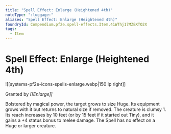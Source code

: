 ```yaml
---
title: "Spell Effect: Enlarge (Heightened 4th)"
noteType: ":luggage:"
aliases: "Spell Effect: Enlarge (Heightened 4th)"
foundryId: Compendium.pf2e.spell-effects.Item.41WThj17MZBXTO2X
tags:
  - Item
---
```


# Spell Effect: Enlarge (Heightened 4th)
![[systems-pf2e-icons-spells-enlarge.webp|150 lp right]]

Granted by _[[Enlarge]]_

Bolstered by magical power, the target grows to size Huge. Its equipment grows with it but returns to natural size if removed. The creature is clumsy 1. Its reach increases by 10 feet (or by 15 feet if it started out Tiny), and it gains a +4 status bonus to melee damage. The Spell has no effect on a Huge or larger creature.
